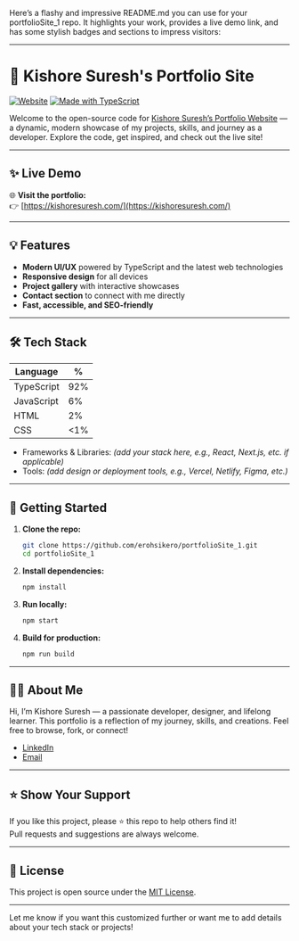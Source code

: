 Here’s a flashy and impressive README.md you can use for your portfolioSite_1 repo. It highlights your work, provides a live demo link, and has some stylish badges and sections to impress visitors:

---

# 🚀 Kishore Suresh's Portfolio Site

[![Website](https://img.shields.io/website?url=https%3A%2F%2Fkishoresuresh.com&style=flat-square&logo=google-chrome)](https://kishoresuresh.com)
[![Made with TypeScript](https://img.shields.io/badge/Made%20with-TypeScript-3178c6?style=flat-square&logo=typescript)](https://www.typescriptlang.org/)


Welcome to the open-source code for [Kishore Suresh’s Portfolio Website](https://kishoresuresh.com/) — a dynamic, modern showcase of my projects, skills, and journey as a developer. Explore the code, get inspired, and check out the live site!

---

## ✨ Live Demo

🌐 **Visit the portfolio:**  
👉 [https://kishoresuresh.com/](https://kishoresuresh.com/)

---

## 💡 Features

- **Modern UI/UX** powered by TypeScript and the latest web technologies
- **Responsive design** for all devices
- **Project gallery** with interactive showcases
- **Contact section** to connect with me directly
- **Fast, accessible, and SEO-friendly**

---

## 🛠️ Tech Stack

| Language     | %   |
|--------------|-----|
| TypeScript   | 92% |
| JavaScript   | 6%  |
| HTML         | 2%  |
| CSS          | <1% |

- Frameworks & Libraries: *(add your stack here, e.g., React, Next.js, etc. if applicable)*
- Tools: *(add design or deployment tools, e.g., Vercel, Netlify, Figma, etc.)*

---

## 🚦 Getting Started

1. **Clone the repo:**
   ```bash
   git clone https://github.com/erohsikero/portfolioSite_1.git
   cd portfolioSite_1
   ```
2. **Install dependencies:**
   ```bash
   npm install
   ```
3. **Run locally:**
   ```bash
   npm start
   ```
4. **Build for production:**
   ```bash
   npm run build
   ```

---

## 🧑‍💻 About Me

Hi, I’m Kishore Suresh — a passionate developer, designer, and lifelong learner. This portfolio is a reflection of my journey, skills, and creations. Feel free to browse, fork, or connect!

- [LinkedIn](https://www.linkedin.com/in/kishore-suresh/)  
- [Email](mailto:dev.kishoresuresh@gmail.com)

---

## ⭐️ Show Your Support

If you like this project, please ⭐️ this repo to help others find it!  
Pull requests and suggestions are always welcome.

---

## 📜 License

This project is open source under the [MIT License](LICENSE).

---

Let me know if you want this customized further or want me to add details about your tech stack or projects!
